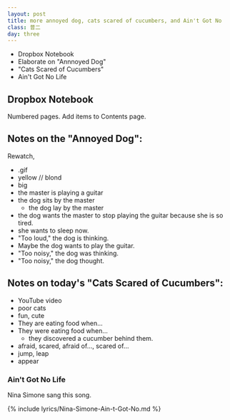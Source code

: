 ```yaml
---
layout: post
title: more annoyed dog, cats scared of cucumbers, and Ain't Got No
class: 普二
day: three
---
```


- Dropbox Notebook
- Elaborate on "Annnoyed Dog"
- "Cats Scared of Cucumbers"
- Ain't Got No Life

## Dropbox Notebook

Numbered pages.
Add items to Contents page.

## Notes on the "Annoyed Dog":
Rewatch,
- .gif
- yellow // blond
- big
- the master is playing a guitar
- the dog sits by the master
	- the dog lay by the master
- the dog wants the master to stop playing the guitar because she is so tired.
- she wants to sleep now.
- "Too loud," the dog is thinking.
- Maybe the dog wants to play the guitar.
- "Too noisy," the dog was thinking.
- "Too noisy," the dog thought.

## Notes on today's "Cats Scared of Cucumbers":
- YouTube video
- poor cats
- fun, cute
- They are eating food when...
- They were eating food when...
	- they discovered a cucumber behind them.
- afraid, scared, afraid of..., scared of...
- jump, leap
- appear

### Ain't Got No Life

Nina Simone sang this song.

{% include lyrics/Nina-Simone-Ain-t-Got-No.md %}
